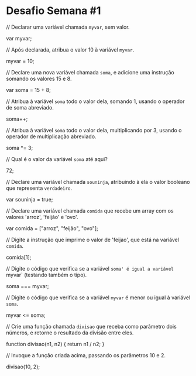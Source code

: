 # Desafio Semana #1

// Declarar uma variável chamada `myvar`, sem valor.

var myvar;

// Após declarada, atribua o valor 10 à variável `myvar`.

myvar = 10;

// Declare uma nova variável chamada `soma`, e adicione uma instrução somando os valores 15 e 8.

var soma = 15 + 8;

// Atribua à variável `soma` todo o valor dela, somando 1, usando o operador de soma abreviado.

soma++;

// Atribua à variável `soma` todo o valor dela, multiplicando por 3, usando o operador de multiplicação abreviado.

soma \*= 3;

// Qual é o valor da variável `soma` até aqui?

72;

// Declare uma variável chamada `souninja`, atribuindo à ela o valor booleano que representa `verdadeiro`.

var souninja = true;

// Declare uma variável chamada `comida` que recebe um array com os valores 'arroz', 'feijão' e 'ovo'.

var comida = ["arroz", "feijão", "ovo"];

// Digite a instrução que imprime o valor de 'feijao', que está na variável `comida`.

comida[1];

// Digite o código que verifica se a variável `soma' é igual a variável `myvar` (testando também o tipo).

soma === myvar;

// Digite o código que verifica se a variável `myvar` é menor ou igual à variável `soma`.

myvar <= soma;

// Crie uma função chamada `divisao` que receba como parâmetro dois números, e retorne o resultado da divisão entre eles.

function divisao(n1, n2) {
return n1 / n2;
}

// Invoque a função criada acima, passando os parâmetros 10 e 2.

divisao(10, 2);

```

```
